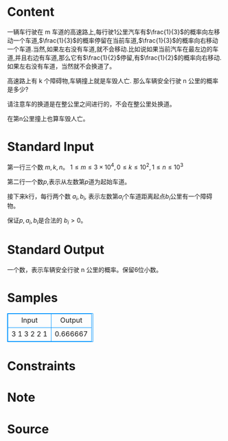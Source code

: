 
# Content

一辆车行驶在 m 车道的高速路上,每行驶1公里汽车有$\frac{1}{3}$的概率向左移动一个车道,$\frac{1}{3}$的概率停留在当前车道,$\frac{1}{3}$的概率向右移动一个车道.当然,如果左右没有车道,就不会移动.比如说如果当前汽车在最左边的车道,并且右边有车道,那么它有$\frac{1}{2}$停留,有$\frac{1}{2}$的概率向右移动.如果左右没有车道，当然就不会换道了。


高速路上有 k 个障碍物,车辆撞上就是车毁人亡.
那么车辆安全行驶 n 公里的概率是多少?

请注意车的换道是在整公里之间进行的，不会在整公里处换道。

在第n公里撞上也算车毁人亡。

# Standard Input

第一行三个数 $m,k,n$。 $1\le m\le 3\times 10^4, 0 \le k \le 10^2, 1 \le n \le 10^3$

第二行一个数$p$,表示从左数第$p$道为起始车道。

接下来k行，每行两个数 $a_i, b_i$, 表示左数第$a_i$个车道距离起点$b_i$公里有一个障碍物。

保证$p, a_i, b_i$是合法的 $b_i > 0$。

# Standard Output

一个数，表示车辆安全行驶 n 公里的概率。保留6位小数。

# Samples

<style>
        table,table tr th, table tr td { border:1px solid #0094ff; }
        table { width: 200px; min-height: 25px; line-height: 25px; text-align: center; border-collapse: collapse;}   
    </style>
<table>
	<tr>
		<td>Input</td>
		<td>Output</td>
	</tr>
<tr><td>3 1 3
2
2 1</td><td>0.666667</td></tr></table>


# Constraints



# Note



# Source



